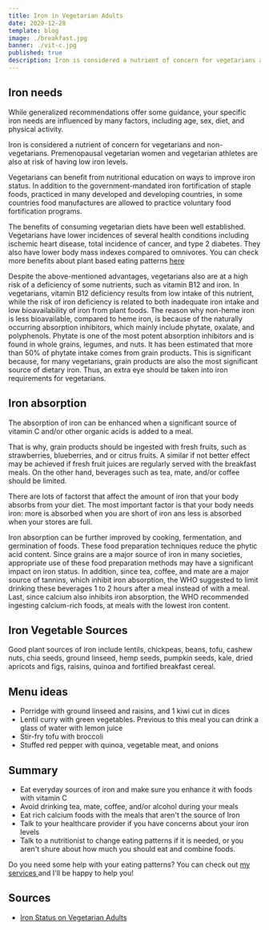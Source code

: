 ```yaml
---
title: Iron in Vegetarian Adults
date: 2020-12-28
template: blog
image: ./breakfast.jpg
banner: ./vit-c.jpg
published: true
description: Iron is considered a nutrient of concern for vegetarians and non-vegetarians. In this article, you will find useful information about how to keep healthy iron levels.
---
```


## Iron needs

While generalized recommendations offer some guidance, your specific iron needs are influenced by many factors, including age, sex, diet, and physical activity.

Iron is considered a nutrient of concern for vegetarians and non-vegetarians. Premenopausal vegetarian women and vegetarian athletes are also at risk of having low iron levels.

Vegetarians can benefit from nutritional education on ways to improve iron status. In addition to the government-mandated iron fortification of staple foods, practiced in many developed and developing countries, in some countries food manufactures are allowed to practice voluntary food fortification programs.

The benefits of consuming vegetarian diets have been well established. Vegetarians have lower incidences of several health conditions including ischemic heart disease, total incidence of cancer, and type 2 diabetes. They also have lower body mass indexes compared to omnivores. You can check more benefits about plant based eating patterns <a href="https://rociojalifi.com/blog/science-plant-based/" target="_blank" rel="noopener noreferrer">here</a>

Despite the above-mentioned advantages, vegetarians also are at a high risk of a deficiency of some nutrients, such as vitamin B12 and iron. In vegetarians, vitamin B12 deficiency results from low intake of this nutrient, while the risk of iron deficiency is related to both inadequate iron intake and low bioavailability of iron from plant foods. The reason why non-heme iron is less bioavailable, compared to heme iron, is because of the naturally occurring absorption inhibitors, which mainly include phytate, oxalate, and polyphenols. Phytate is one of the most potent absorption inhibitors and is found in whole grains, legumes, and nuts. It has been estimated that more than 50% of phytate intake comes from grain products. This is significant because, for many vegetarians, grain products are also the most significant source of dietary iron. Thus, an extra eye should be taken into iron requirements for vegetarians.

## Iron absorption

The absorption of iron can be enhanced when a significant source of vitamin C and/or other organic acids is added to a meal.

That is why, grain products should be ingested with fresh fruits, such as strawberries, blueberries, and or citrus fruits. A similar if not better effect may be achieved if fresh fruit juices are regularly served with the breakfast meals. On the other hand, beverages such as tea, mate, and/or coffee should be limited.

There are lots of factorst that affect the amount of iron that your body absorbs from your diet. The most important factor is that your body needs iron: more is absorbed when you are short of iron ans less is absorbed when your stores are full.

Iron absorption can be further improved by cooking, fermentation, and germination of foods. These food preparation techniques reduce the phytic acid content. Since grains are a major source of iron in many societies, appropriate use of these food preparation methods may have a significant impact on iron status. In addition, since tea, coffee, and mate are a major source of tannins, which inhibit iron absorption, the WHO suggested to limit drinking these beverages 1 to 2 hours after a meal instead of with a meal. Last, since calcium also inhibits iron absorption, the WHO recommended ingesting calcium-rich foods, at meals with the lowest iron content.

## Iron Vegetable Sources

Good plant sources of iron include lentils, chickpeas, beans, tofu, cashew nuts, chia seeds, ground linseed, hemp seeds, pumpkin seeds, kale, dried apricots and figs, raisins, quinoa and fortified breakfast cereal.

## Menu ideas

- Porridge with ground linseed and raisins, and 1 kiwi cut in dices
- Lentil curry with green vegetables. Previous to this meal you can drink a glass of water with lemon juice
- Stir-fry tofu with broccoli
- Stuffed red pepper with quinoa, vegetable meat, and onions

## Summary

- Eat everyday sources of iron and make sure you enhance it with foods with vitamin C
- Avoid drinking tea, mate, coffee, and/or alcohol during your meals
- Eat rich calcium foods with the meals that aren't the source of Iron
- Talk to your healthcare provider if you have concerns about your iron levels
- Talk to a nutritionist to change eating patterns if it is needed, or you aren't shure about how much you should eat and combine foods.

Do you need some help with your eating patterns? You can check out <a href="https://rociojalifi.com/services/nutrition/" target="_blank" rel="noopener noreferrer">my services </a> and I'll be happy to help you!

## Sources

- [Iron Status on Vegetarian Adults](https://www.ncbi.nlm.nih.gov/pmc/articles/PMC6367879/)
